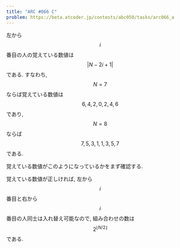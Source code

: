 ```yaml
---
title: "ARC #066 C"
problem: https://beta.atcoder.jp/contests/abc050/tasks/arc066_a
---
```

左から $$ i $$ 番目の人の覚えている数値は $$ \vert N-2i+1 \vert $$ である. すなわち, $$ N = 7 $$ ならば覚えている数値は $$ 6, 4 ,2, 0, 2, 4, 6 $$ であり, $$ N = 8 $$ ならば $$ 7, 5, 3, 1, 1, 3, 5, 7 $$ である.

覚えている数値がこのようになっているかをまず確認する.

覚えている数値が正しければ, 左から $$ i $$ 番目と右から $$ i $$ 番目の人同士は入れ替え可能なので, 組み合わせの数は $$ 2^{\lfloor N/2 \rfloor} $$ である.
